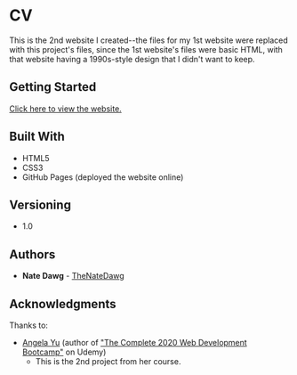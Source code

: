 # CV

This is the 2nd website I created--the files for my 1st website were replaced with this project's files, since the 1st website's files were basic HTML, with that website having a 1990s-style design that I didn't want to keep.

## Getting Started

[Click here to view the website.](https://thenatedawg.github.io/cv/)

## Built With

* HTML5
* CSS3
* GitHub Pages (deployed the website online)

## Versioning

* 1.0

## Authors

* **Nate Dawg** - [TheNateDawg](https://github.com/TheNateDawg)

## Acknowledgments
Thanks to:
* [Angela Yu](https://github.com/angelabauer) (author of ["The Complete 2020 Web Development Bootcamp"](https://www.udemy.com/course/the-complete-web-development-bootcamp/) on Udemy)
  * This is the 2nd project from her course.
